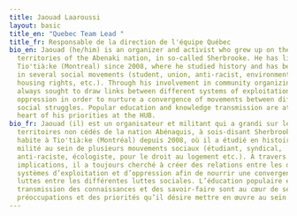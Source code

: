 ```yaml
---
title: Jaouad Laaroussi
layout: basic
title_en: "Quebec Team Lead "
title_fr: Responsable de la direction de l'équipe Québec
bio_en: Jaouad (he/him) is an organizer and activist who grew up on the unceded
  territories of the Abenaki nation, in so-called Sherbrooke. He has lived in
  Tio'tià:ke (Montreal) since 2008, where he studied history and has been active
  in several social movements (student, union, anti-racist, environmental,
  housing rights, etc.). Through his involvement in community organizing, he has
  always sought to draw links between different systems of exploitation and
  oppression in order to nurture a convergence of movements between different
  social struggles. Popular education and knowledge transmission are at the
  heart of his priorities at the HUB.
bio_fr: Jaouad (il) est un organisateur et militant qui a grandi sur les
  territoires non cédés de la nation Abénaquis, à sois-disant Sherbrooke. Il
  habite à Tio'tià:ke (Montréal) depuis 2008, où il a étudié en histoire et a
  milité au sein de plusieurs mouvements sociaux (étudiant, syndical,
  anti-raciste, écologiste, pour le droit au logement etc.). À travers ses
  implications, il a toujours cherché à créer des relations entre les différents
  systèmes d’exploitation et d’oppression afin de nourrir une convergence des
  luttes entre les différentes luttes sociales. L’éducation populaire et la
  transmission des connaissances et des savoir-faire sont au cœur de ses
  préoccupations et des priorités qu’il désire mettre en œuvre au sein du HUB.
---
```

